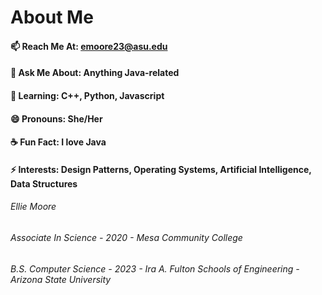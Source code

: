 # About Me
#### 📫 Reach Me At: emoore23@asu.edu
#### 💬 Ask Me About: Anything Java-related
#### 🌱 Learning: C++, Python, Javascript
#### 😄 Pronouns: She/Her
#### ☕ Fun Fact: I love Java
#### ⚡ Interests: Design Patterns, Operating Systems, Artificial Intelligence, Data Structures
###### *Ellie Moore*
###### *Associate In Science - 2020 - Mesa Community College*
###### *B.S. Computer Science - 2023 - Ira A. Fulton Schools of Engineering - Arizona State University*

<!--
**RedBedHed/RedBedHed** is a ✨ _special_ ✨ repository because its `README.md` (this file) appears on your GitHub profile.

Here are some ideas to get you started:

- 🔭 I’m currently working on ...
- 🌱 I’m currently learning ...
- 👯 I’m looking to collaborate on ...
- 🤔 I’m looking for help with ...
- 💬 Ask me about ...
- 📫 How to reach me: ...
- 😄 Pronouns: ...
- ⚡ Fun fact: ...
-->
